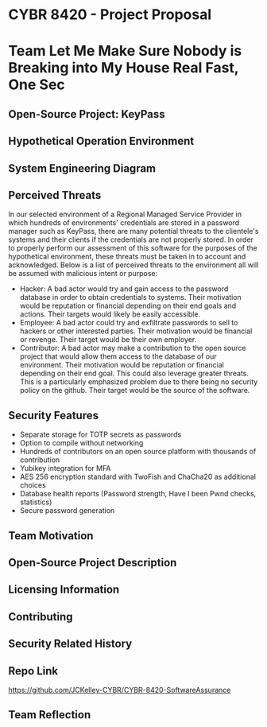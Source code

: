 # CYBR 8420 - Project Proposal

# Team Let Me Make Sure Nobody is Breaking into My House Real Fast, One Sec

## Open-Source Project: KeyPass 

## Hypothetical Operation Environment

## System Engineering Diagram

## Perceived Threats
In our selected environment of a Regional Managed Service Provider in which hundreds of environments' credentials are stored in a password manager such as KeyPass, there are many potential threats to the clientele's systems and their clients if the credentials are not properly stored. In order to properly perform our assessment of this software for the purposes of the hypothetical environment, these threats must be taken in to account and acknowledged. Below is a list of perceived threats to the environment all will be assumed with malicious intent or purpose:
* Hacker: A bad actor would try and gain access to the password database in order to obtain credentials to systems. Their motivation would be reputation or financial depending on their end goals and actions. Their targets would likely be easily accessible.
* Employee: A bad actor could try and exfiltrate passwords to sell to hackers or other interested parties. Their motivation would be financial or revenge. Their target would be their own employer.
* Contributor: A bad actor may make a contribution to the open source project that would allow them access to the database of our environment. Their motivation would be reputation or financial depending on their end goal. This could also leverage greater threats. This is a particularly emphasized problem due to there being no security policy on the github. Their target would be the source of the software.
## Security Features
* Separate storage for TOTP secrets as passwords
* Option to compile without networking
* Hundreds of contributors on an open source platform with thousands of contribution
* Yubikey integration for MFA
* AES 256 encryption standard with TwoFish and ChaCha20 as additional choices
* Database health reports (Password strength, Have I been Pwnd checks, statistics)
* Secure password generation
## Team Motivation

## Open-Source Project Description

## Licensing Information

## Contributing

## Security Related History

## Repo Link
https://github.com/JCKelley-CYBR/CYBR-8420-SoftwareAssurance

## Team Reflection
